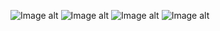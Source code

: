 ![Image alt](https://github.com/KorkishkoNastya/Lab1/raw/master/html/screen/1.png)
![Image alt](https://github.com/KorkishkoNastya/Lab1/raw/master/html/screen/2.png)
![Image alt](https://github.com/KorkishkoNastya/Lab1/raw/master/html/screen/3.png)
![Image alt](https://github.com/KorkishkoNastya/Lab1/raw/master/html/screen/4.png)